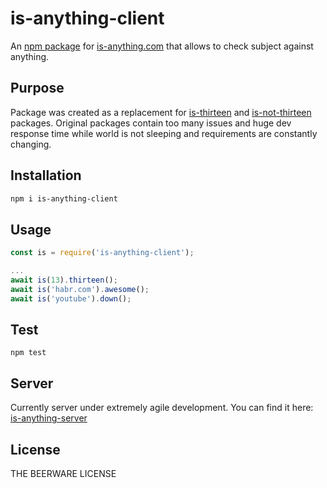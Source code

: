 # is-anything-client
An [npm package](https://www.npmjs.com/package/is-anything-client) for [is-anything.com](https://is-anything.com) that allows to check subject against anything.

## Purpose

Package was created as a replacement for [is-thirteen](https://github.com/jezen/is-thirteen) and [is-not-thirteen](https://github.com/haggy/is-not-thirteen) packages. Original packages contain too many issues and huge dev response time while world is not sleeping and requirements are constantly changing.  

## Installation

```sh
npm i is-anything-client
```

## Usage

```javascript
const is = require('is-anything-client');

...
await is(13).thirteen();
await is('habr.com').awesome();
await is('youtube').down();
```

## Test

```shell
npm test
```

## Server

Currently server under extremely agile development. You can find it here: [is-anything-server](https://github.com/IhnatKlimchuk/is-anything-server)

## License

THE BEERWARE LICENSE
